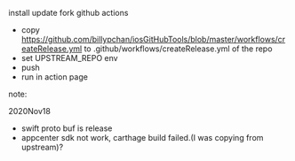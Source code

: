 install update fork github actions

- copy https://github.com/billypchan/iosGitHubTools/blob/master/workflows/createRelease.yml to .github/workflows/createRelease.yml of the repo
- set UPSTREAM_REPO env
- push 
- run in action page


note:

2020Nov18
- swift proto buf is release
- appcenter sdk not work, carthage build failed.(I was copying from upstream)?
